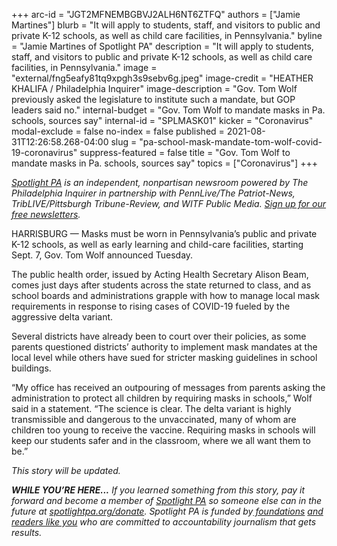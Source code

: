 +++
arc-id = "JGT2MFNEMBGBVJ2ALH6NT6ZTFQ"
authors = ["Jamie Martines"]
blurb = "It will apply to students, staff, and visitors to public and private K-12 schools, as well as child care facilities, in Pennsylvania."
byline = "Jamie Martines of Spotlight PA"
description = "It will apply to students, staff, and visitors to public and private K-12 schools, as well as child care facilities, in Pennsylvania."
image = "external/fng5eafy81tq9xpgh3s9sebv6g.jpeg"
image-credit = "HEATHER KHALIFA / Philadelphia Inquirer"
image-description = "Gov. Tom Wolf previously asked the legislature to institute such a mandate, but GOP leaders said no."
internal-budget = "Gov. Tom Wolf to mandate masks in Pa. schools, sources say"
internal-id = "SPLMASK01"
kicker = "Coronavirus"
modal-exclude = false
no-index = false
published = 2021-08-31T12:26:58.268-04:00
slug = "pa-school-mask-mandate-tom-wolf-covid-19-coronavirus"
suppress-featured = false
title = "Gov. Tom Wolf to mandate masks in Pa. schools, sources say"
topics = ["Coronavirus"]
+++

<a href="https://www.spotlightpa.org/"><i>Spotlight PA</i></a><i> is an independent, nonpartisan newsroom powered by The Philadelphia Inquirer in partnership with PennLive/The Patriot-News, TribLIVE/Pittsburgh Tribune-Review, and WITF Public Media. </i><a href="https://www.spotlightpa.org/newsletters"><i>Sign up for our free newsletters</i></a><i>.</i>

HARRISBURG — Masks must be worn in Pennsylvania’s public and private K-12 schools, as well as early learning and child-care facilities, starting Sept. 7, Gov. Tom Wolf announced Tuesday.

The public health order, issued by Acting Health Secretary Alison Beam, comes just days after students across the state returned to class, and as school boards and administrations grapple with how to manage local mask requirements in response to rising cases of COVID-19 fueled by the aggressive delta variant.

Several districts have already been to court over their policies, as some parents questioned districts’ authority to implement mask mandates at the local level while others have sued for stricter masking guidelines in school buildings.

“My office has received an outpouring of messages from parents asking the administration to protect all children by requiring masks in schools,” Wolf said in a statement. “The science is clear. The delta variant is highly transmissible and dangerous to the unvaccinated, many of whom are children too young to receive the vaccine. Requiring masks in schools will keep our students safer and in the classroom, where we all want them to be.”

<i>This story will be updated.</i>

<script src="https://www.spotlightpa.org/embed.js" async></script><div data-spl-embed-version="1" data-spl-src="https://www.spotlightpa.org/embeds/newsletter/"></div>

<i><b>WHILE YOU’RE HERE...</b></i><i> If you learned something from this story, pay it forward and become a member of </i><a href="https://www.spotlightpa.org/"><i>Spotlight PA</i></a><i> so someone else can in the future at </i><a href="http://spotlightpa.org/donate"><i>spotlightpa.org/donate</i></a><i>. Spotlight PA is funded by</i><a href="https://www.spotlightpa.org/support"><i> foundations</i></a><i> </i><a href="https://www.spotlightpa.org/support"><i>and readers like you</i></a><i> who are committed to accountability journalism that gets results.</i>
